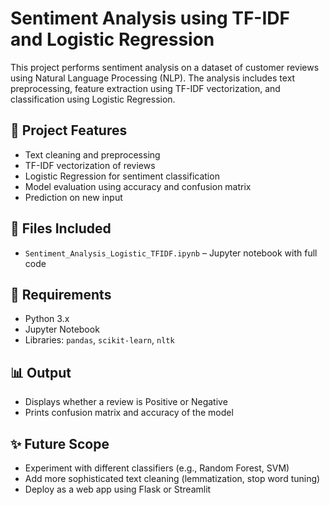 # Sentiment Analysis using TF-IDF and Logistic Regression

This project performs sentiment analysis on a dataset of customer reviews using Natural Language Processing (NLP). The analysis includes text preprocessing, feature extraction using TF-IDF vectorization, and classification using Logistic Regression.

## 🧠 Project Features

- Text cleaning and preprocessing
- TF-IDF vectorization of reviews
- Logistic Regression for sentiment classification
- Model evaluation using accuracy and confusion matrix
- Prediction on new input

## 📁 Files Included

- `Sentiment_Analysis_Logistic_TFIDF.ipynb` – Jupyter notebook with full code

## 📌 Requirements

- Python 3.x
- Jupyter Notebook
- Libraries: `pandas`, `scikit-learn`, `nltk`

## 📊 Output

- Displays whether a review is Positive or Negative
- Prints confusion matrix and accuracy of the model

## ✨ Future Scope

- Experiment with different classifiers (e.g., Random Forest, SVM)
- Add more sophisticated text cleaning (lemmatization, stop word tuning)
- Deploy as a web app using Flask or Streamlit
